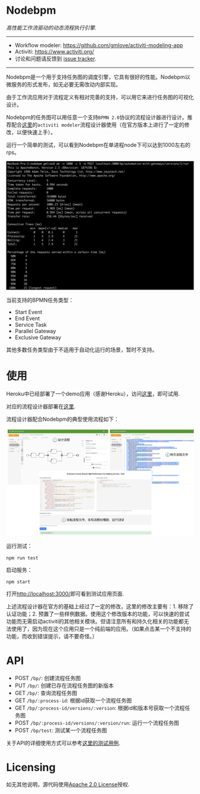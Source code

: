 # Nodebpm

*高性能工作流驱动的动态流程执行引擎.*

---

+ Workflow modeler: https://github.com/gmlove/activiti-modeling-app
+ Activiti: https://www.activiti.org/
+ 讨论和问题请反馈到 [issue tracker](https://github.com/gmlove/nodebpm/issues).

---

Nodebpm是一个用于支持任务图的调度引擎，它具有很好的性能。Nodebpm以微服务的形式发布，如无必要无需改动内部实现。

由于工作流应用对于流程定义有相对完善的支持，可以用它来进行任务图的可视化设计。

Nodebpm的任务图可以用任意一个支持`BPMN 2.0`协议的流程设计器进行设计。推荐配合[这里](https://github.com/gmlove/activiti-modeling-app)的`activiti modeler`流程设计器使用（在官方版本上进行了一定的修改，以便快速上手）。

运行一个简单的测试，可以看到Nodebpm在单进程node下可以达到1000左右的rps。

![性能测试](doc/perf.png)

当前支持的BPMN任务类型：

- Start Event
- End Event
- Service Task
- Parallel Gateway
- Exclusive Gateway

其他多数任务类型由于不适用于自动化运行的场景，暂时不支持。

# 使用

Heroku中已经部署了一个demo应用（感谢Heroku），访问[这里](https://node-bpm.herokuapp.com/)，即可试用.

对应的流程设计器部署在[这里](https://node-bpm-modeler.herokuapp.com/).

流程设计器配合Nodebpm的典型使用流程如下：

![使用](doc/usage.png)


运行测试：

```shell
npm run test
```

启动服务：

```shell
npm start
```

打开[http://localhost:3000/](http://localhost:3000/)即可看到测试应用页面.

上述流程设计器在官方的基础上经过了一定的修改，这里的修改主要有：1. 移除了认证功能；2. 预置了一些样例数据。使用这个修改版本的功能，可以快速的尝试功能而无需启动activiti的其他相关模块。但请注意所有和持久化相关的功能都无法使用了，因为现在这个应用只是一个纯前端的应用。（如果点击某一个不支持的功能，而收到错误提示，请不要奇怪。）

# API

- POST `/bp/`: 创建流程任务图
- PUT `/bp/`: 创建已存在流程任务图的新版本
- GET `/bp/`: 查询流程任务图
- GET `/bp/:process-id`: 根据id获取一个流程任务图
- GET `/bp/:process-id/versions/:version`: 根据id和版本号获取一个流程任务图
- POST `/bp/:process-id/versions/:version/run`: 运行一个流程任务图
- POST `/bp/test`: 测试某一个流程任务图

关于API的详细使用方式可以参考[这里的测试用例](https://github.com/gmlove/nodebpm/blob/master/routes/bp.spec.js).

# Licensing
如无其他说明，源代码使用[Apache 2.0 License](./LICENSE)授权.